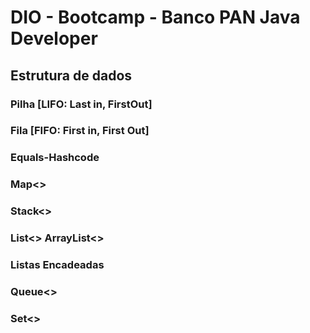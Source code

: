 # DIO - Bootcamp - Banco PAN Java Developer

## Estrutura de dados

### Pilha [LIFO: Last in, FirstOut]

### Fila [FIFO: First in, First Out]

### Equals-Hashcode

### Map<>

### Stack<>

### List<> ArrayList<>

### Listas Encadeadas

### Queue<>

### Set<>
